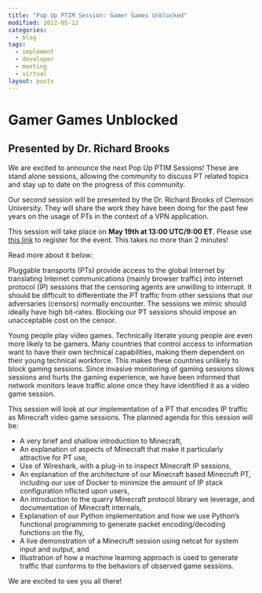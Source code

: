 ```yaml
---
title: "Pop Up PTIM Session: Gamer Games Unblocked"
modified: 2022-05-12
categories:
  - blog
tags:
  - implement
  - developer
  - meeting
  - virtual
layout: posts
---
```


# Gamer Games Unblocked

## Presented by Dr. Richard Brooks

We are excited to announce the next Pop Up PTIM Sessions! These are stand alone
sessions, allowing the community to discuss PT related topics and stay up to
date on the progress of this community.

Our second session will be presented by the Dr. Richard Brooks of Clemson
University. They will share the work they have been doing for the past few
years on the usage of PTs in the context of a VPN application.

This session will take place on **May 19th at 13:00 UTC/9:00 ET**.
Please use [this link](https://cryptpad.fr/form/#/2/form/view/GdwbPhD-Cpctzu8WAvVCSdH+G-KMawkttEagyT2Ot0c/) to register for the event. 
This takes no more than 2 minutes!

Read more about it below:

Pluggable transports (PTs) provide access to the global Internet by translating
Internet communications (mainly browser traffic) into internet protocol (IP)
sessions that the censoring agents are unwilling to interrupt. It should be
difficult to differentiate the PT traffic from other sessions that our
adversaries (censors) normally encounter. The sessions we mimic should ideally
have high bit-rates. Blocking our PT sessions should impose an unacceptable
cost on the censor.

Young people play video games. Technically literate young people are even more
likely to be gamers. Many countries that control access to information want to
have their own technical capabilities, making them dependent on their young
technical workforce. This makes these countries unlikely to block gaming
sessions. Since invasive monitoring of gaming sessions slows sessions and hurts
the gaming experience, we have been informed that network monitors leave
traffic alone once they have identified it as a video game session.

This session will look at our implementation of a PT that encodes IP traffic as
Minecraft video game sessions. The planned agenda for this session will be:

- A very brief and shallow introduction to Minecraft,
- An explanation of aspects of Minecraft that make it particularly attractive
  for PT use,
- Use of Wireshark, with a plug-in to inspect Minecraft IP sessions,
- An explanation of the architecture of our Minecraft based Minecruft PT,
  including our use of Docker to minimize the amount of IP stack configuration
  nflicted upon users,
- An introduction to the quarry Minecraft protocol library we leverage, and
  documentation of Minecraft internals,
- Explanation of our Python implementation and how we use Python’s functional
  programming to generate packet encoding/decoding functions on the fly,
- A live demonstration of a Minecruft session using netcat for system input and
  output, and
- Illustration of how a machine learning approach is used to generate traffic
  that conforms to the behaviors of observed game sessions.

We are excited to see you all there!
